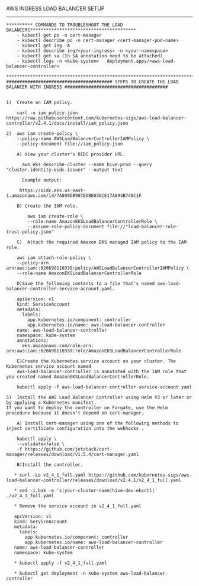   AWS INGRESS LOAD BALANCER SETUP   
  *****************************************************************************************************************************************************************
    
    
    ********** COMMANDS TO TROUBLESHOOT THE LOAD BALANCERS****************************************    
        - kubectl get po -n cert-manager
        - kubectl describe po -n cert-manager <cert-manager-pod-name>
        - kubectl get ing -A
        - kubectl describe ing/<your-ingress> -n <your-namespace>
        - ​kubectl get sa (In SA annotation need to be attached)
        - kubectl logs -n <kube-system>   deployment.apps/<aws-load-balancer-controller> 
        
    *********************************************************************************************************************
    ######################################## STEPS TO CREATE THE LOAD BALANCER WITH INGRESS #######################################
    
    
    1)  Create an IAM policy.
    
        curl -o iam_policy.json https://raw.githubusercontent.com/kubernetes-sigs/aws-load-balancer-controller/v2.4.1/docs/install/iam_policy.json
        
    2)  aws iam create-policy \
        --policy-name AWSLoadBalancerControllerIAMPolicy \
        --policy-document file://iam_policy.json
        
        A) View your cluster's OIDC provider URL.
          
          aws eks describe-cluster --name hive-prod --query "cluster.identity.oidc.issuer" --output text
          
          Example output:
          
         https://oidc.eks.us-east-1.amazonaws.com/id/7A899DB907EDBE036CE17A894B740C1F
          
        B) Create the IAM role.
        
            aws iam create-role \
            --role-name AmazonEKSLoadBalancerControllerRole \
            --assume-role-policy-document file://"load-balancer-role-trust-policy.json"
            
        C)  Attach the required Amazon EKS managed IAM policy to the IAM role. 
        
        aws iam attach-role-policy \
        --policy-arn arn:aws:iam::626690110339:policy/AWSLoadBalancerControllerIAMPolicy \
        --role-name AmazonEKSLoadBalancerControllerRole
        
        D)Save the following contents to a file that's named aws-load-balancer-controller-service-account.yaml.
        
        apiVersion: v1
        kind: ServiceAccount
        metadata:
          labels:
            app.kubernetes.io/component: controller
            app.kubernetes.io/name: aws-load-balancer-controller
        name: aws-load-balancer-controller
        namespace: kube-system
        annotations:
          eks.amazonaws.com/role-arn: arn:aws:iam::626690110339:role/AmazonEKSLoadBalancerControllerRole
          
        E)Create the Kubernetes service account on your cluster. The Kubernetes service account named 
        aws-load-balancer-controller is annotated with the IAM role that you created named AmazonEKSLoadBalancerControllerRole.
        
        kubectl apply -f aws-load-balancer-controller-service-account.yaml
        
    5)  Install the AWS Load Balancer Controller using Helm V3 or later or by applying a Kubernetes manifest.
    If you want to deploy the controller on Fargate, use the Helm procedure because it doesn't depend on cert-manager.

        A) Install cert-manager using one of the following methods to inject certificate configuration into the webhooks .
        
        kubectl apply \
        --validate=false \
        -f https://github.com/jetstack/cert-manager/releases/download/v1.5.4/cert-manager.yaml
        
        B)Install the controller.
        
       * curl -Lo v2_4_1_full.yaml https://github.com/kubernetes-sigs/aws-load-balancer-controller/releases/download/v2.4.1/v2_4_1_full.yaml
         
       * sed -i.bak -e 's|your-cluster-name|hive-dev-eksctl|' ./v2_4_1_full.yaml 
         
       * Remove the service account in v2_4_1_full.yaml
       
       apiVersion: v1
       kind: ServiceAccount
       metadata:
         labels:
           app.kubernetes.io/component: controller
           app.kubernetes.io/name: aws-load-balancer-controller
       name: aws-load-balancer-controller
       namespace: kube-system
       
       * kubectl apply -f v2_4_1_full.yaml
       
       * kubectl get deployment -n kube-system aws-load-balancer-controller





    
          
          
        
        
        
        
        
        
        
        
        
